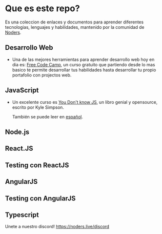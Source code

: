 # Que es este repo?

Es una coleccion de enlaces y documentos para aprender diferentes tecnologias,
lenguajes y habilidades, mantenido por la comunidad de
[Noders](https://noders.com/).


## Desarrollo Web

- Una de las mejores herramientas para aprender desarrollo web hoy en dia es:
  [Free Code Camp](https://www.freecodecamp.org/), un curso gratuito que
  partiendo desde lo mas basico te permite desarrollar tus habilidades hasta
  desarrollar tu propio portafolio con projectos web.

## JavaScript

- Un excelente curso es
  [You Don't know JS](https://github.com/getify/You-Dont-Know-JS), un libro
  genial y opensource, escrito por Kyle Simpson.

  También se puede leer en
  [español](https://github.com/You-Dont-Know-JS-ES/Traduccion).

## Node.js


## React.JS


## Testing con ReactJS


## AngularJS


## Testing con AngularJS


## Typescript



Unete a nuestro discord! https://noders.live/discord

